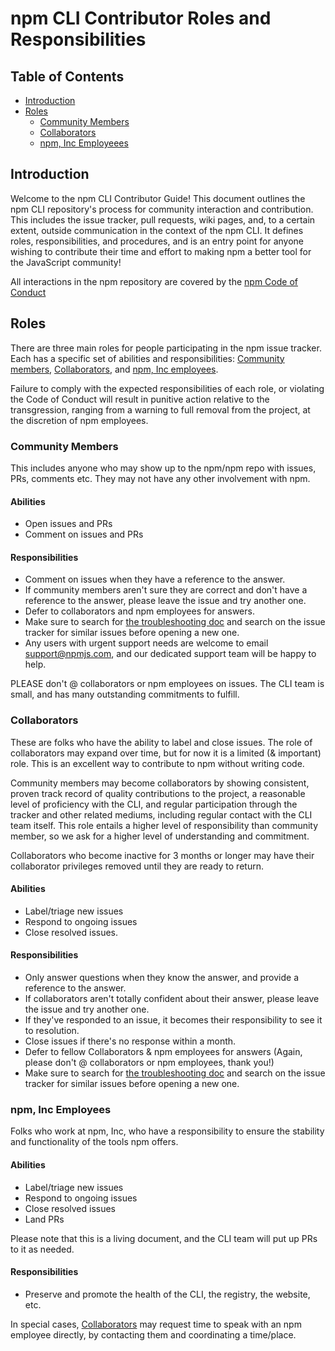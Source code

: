 # npm CLI Contributor Roles and Responsibilities

## Table of Contents

* [Introduction](#introduction)
* [Roles](#roles)
  * [Community Members](#community-members)
  * [Collaborators](#collaborators)
  * [npm, Inc Employeees](#npm-inc-employees)


## Introduction

Welcome to the npm CLI Contributor Guide! This document outlines the npm CLI repository's process for community interaction and contribution. This includes the issue tracker, pull requests, wiki pages, and, to a certain extent, outside communication in the context of the npm CLI. It defines roles, responsibilities, and procedures, and is an entry point for anyone wishing to contribute their time and effort to making npm a better tool for the JavaScript community!

All interactions in the npm repository are covered by the [npm Code of Conduct](https://www.npmjs.com/policies/conduct)

## Roles

There are three main roles for people participating in the npm issue tracker. Each has a specific set of abilities and responsibilities: [Community members](#community-members), [Collaborators](#collaborators), and [npm, Inc employees](#npm-inc-employees).

Failure to comply with the expected responsibilities of each role, or violating the Code of Conduct will result in punitive action relative to the transgression, ranging from a warning to full removal from the project, at the discretion of npm employees.

### Community Members

This includes anyone who may show up to the npm/npm repo with issues, PRs, comments etc. They may not have any other involvement with npm.

#### Abilities

* Open issues and PRs
* Comment on issues and PRs

#### Responsibilities

* Comment on issues when they have a reference to the answer.
* If community members aren't sure they are correct and don't have a reference to the answer, please leave the issue and try another one.
* Defer to collaborators and npm employees for answers.
* Make sure to search for [the troubleshooting doc](./TROUBLESHOOTING.md) and search on the issue tracker for similar issues before opening a new one.
* Any users with urgent support needs are welcome to email support@npmjs.com, and our dedicated support team will be happy to help.

PLEASE don't @ collaborators or npm employees on issues. The CLI team is small, and has many outstanding commitments to fulfill.

### Collaborators

These are folks who have the ability to label and close issues. The role of collaborators may expand over time, but for now it is a limited (& important) role. This is an excellent way to contribute to npm without writing code.

Community members may become collaborators by showing consistent, proven track record of quality contributions to the project, a reasonable level of proficiency with the CLI, and regular participation through the tracker and other related mediums, including regular contact with the CLI team itself. This role entails a higher level of responsibility than community member, so we ask for a higher level of understanding and commitment.

Collaborators who become inactive for 3 months or longer may have their collaborator privileges removed until they are ready to return.

#### Abilities

* Label/triage new issues
* Respond to ongoing issues
* Close resolved issues.

#### Responsibilities

* Only answer questions when they know the answer, and provide a reference to the answer.
* If collaborators aren't totally confident about their answer, please leave the issue and try another one.
* If they've responded to an issue, it becomes their responsibility to see it to resolution.
* Close issues if there's no response within a month.
* Defer to fellow Collaborators & npm employees for answers (Again, please don't @ collaborators or npm employees, thank you!)
* Make sure to search for [the troubleshooting doc](./TROUBLESHOOTING.md) and search on the issue tracker for similar issues before opening a new one.

### npm, Inc Employees

Folks who work at npm, Inc, who have a responsibility to ensure the stability and functionality of the tools npm offers.

#### Abilities
* Label/triage new issues
* Respond to ongoing issues
* Close resolved issues
* Land PRs

Please note that this is a living document, and the CLI team will put up PRs to it as needed.

#### Responsibilities

* Preserve and promote the health of the CLI, the registry, the website, etc.

In special cases, [Collaborators](#collaborators) may request time to speak with an npm employee directly, by contacting them and coordinating a time/place.

